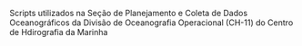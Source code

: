 Scripts utilizados na Seção de Planejamento e Coleta de Dados Oceanográficos da Divisão de Oceanografia Operacional (CH-11) do Centro de Hdirografia da Marinha
